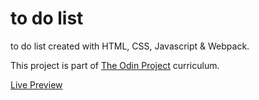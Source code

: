 # to do list

to do list created with HTML, CSS, Javascript & Webpack.

This project is part of [The Odin Project](https://www.theodinproject.com/) curriculum.

[Live Preview](https://sojip.github.io/todo-list/)
